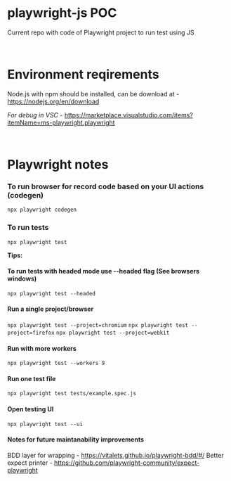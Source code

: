 # playwright-js POC
Current repo with code of Playwright project to run test using JS


<br />

# Environment reqirements
Node.js with npm should be installed, can be download at - https://nodejs.org/en/download

*For debug in VSC*  - https://marketplace.visualstudio.com/items?itemName=ms-playwright.playwright


<br />


# Playwright notes 

### To run browser for record code based on your UI actions (codegen)
```npx playwright codegen```

### To run tests
```npx playwright test```


**Tips:**  
#### To run tests with headed mode use --headed flag (See browsers windows)
```npx playwright test --headed```

#### Run a single project/browser 
```npx playwright test --project=chromium```
```npx playwright test --project=firefox```
```npx playwright test --project=webkit```

#### Run with more workers
```npx playwright test --workers 9```


#### Run one test file ####  
```npx playwright test tests/example.spec.js```

#### Open testing UI ####    
```npx playwright test --ui```

#### Notes for future maintanability improvements
BDD layer for wrapping - https://vitalets.github.io/playwright-bdd/#/
Better expect printer - https://github.com/playwright-community/expect-playwright